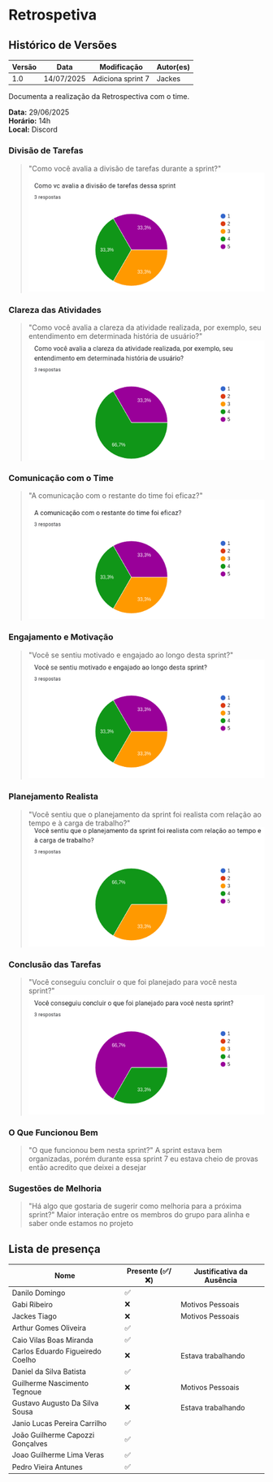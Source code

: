# Retrospetiva

## Histórico de Versões

| Versão | Data       | Modificação       | Autor(es) |
| ------ | ---------- | ----------------- | --------- |
| 1.0    | 14/07/2025 | Adiciona sprint 7 |  Jackes   |

Documenta a realização da Retrospectiva com o time.

**Data:** 29/06/2025      
**Horário:** 14h         
**Local:** Discord 

### Divisão de Tarefas
>"Como você avalia a divisão de tarefas durante a sprint?"
![retro](../../assets/images/sprint/sprint-7/5.png)


### Clareza das Atividades
>"Como você avalia a clareza da atividade realizada, por exemplo, seu entendimento em determinada história de usuário?"
![retro](../../assets/images/sprint/sprint-7/4.png)


### Comunicação com o Time
>"A comunicação com o restante do time foi eficaz?"
![retro](../../assets/images/sprint/sprint-7/3.png)


### Engajamento e Motivação
>"Você se sentiu motivado e engajado ao longo desta sprint?"
![retro](../../assets/images/sprint/sprint-7/2.png)


### Planejamento Realista
>"Você sentiu que o planejamento da sprint foi realista com relação ao tempo e à carga de trabalho?"
![retro](../../assets/images/sprint/sprint-7/1.png)


### Conclusão das Tarefas
>"Você conseguiu concluir o que foi planejado para você nesta sprint?"
![retro](../../assets/images/sprint/sprint-7/0.png)


### O Que Funcionou Bem
>"O que funcionou bem nesta sprint?"
A sprint estava bem organizadas, porém durante essa sprint 7 eu estava cheio de provas então acredito que deixei a desejar


### Sugestões de Melhoria
>"Há algo que gostaria de sugerir como melhoria para a próxima sprint?"
Maior interação entre os membros do grupo para alinha e saber onde estamos no projeto



## Lista de presença

| Nome                             | Presente (✅/❌) | Justificativa da Ausência |
| -------------------------------- | -------------- | ------------------------- |
| Danilo Domingo                   | ✅              |                           |
| Gabi Ribeiro                     | ❌              | Motivos Pessoais          |
| Jackes Tiago                     | ❌              | Motivos Pessoais          |
| Arthur Gomes Oliveira            | ✅              |                           |
| Caio Vilas Boas Miranda          | ✅              |                           |
| Carlos Eduardo Figueiredo Coelho | ❌              | Estava trabalhando        |
| Daniel da Silva Batista          | ✅              |                           |
| Guilherme Nascimento Tegnoue     | ❌              | Motivos Pessoais          |
| Gustavo Augusto Da Silva Sousa   | ❌              | Estava trabalhando        |
| Janio Lucas Pereira Carrilho     | ✅              |                           |
| João Guilherme Capozzi Gonçalves | ✅              |                           |
| Joao Guilherme Lima Veras        | ✅              |                           |
| Pedro Vieira Antunes             | ✅              |                           |
